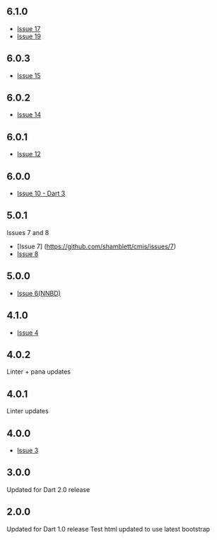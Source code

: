 ## 6.1.0
- [Issue 17](https://github.com/shamblett/cmis/issues/17)
- [Issue 19](https://github.com/shamblett/cmis/issues/19)

## 6.0.3
- [Issue 15](https://github.com/shamblett/cmis/issues/15)

## 6.0.2
- [Issue 14](https://github.com/shamblett/cmis/issues/14)

## 6.0.1
- [Issue 12](https://github.com/shamblett/cmis/issues/12)

## 6.0.0
- [Issue 10 - Dart 3](https://github.com/shamblett/cmis/issues/10)

## 5.0.1
Issues 7 and 8
- [Issue 7] (https://github.com/shamblett/cmis/issues/7)
- [Issue 8](https://github.com/shamblett/cmis/issues/8)

## 5.0.0
- [Issue 6(NNBD)](https://github.com/shamblett/cmis/issues/6)

## 4.1.0
- [Issue 4](https://github.com/shamblett/cmis/issues/4)

## 4.0.2
Linter + pana updates

## 4.0.1
Linter updates

## 4.0.0
- [Issue 3](https://github.com/shamblett/cmis/issues/3)

## 3.0.0

Updated for Dart 2.0 release

## 2.0.0

Updated for Dart 1.0 release
Test html updated to use latest bootstrap
